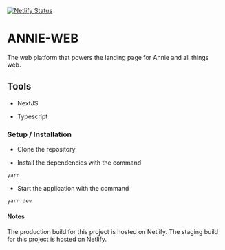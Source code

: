 [![Netlify Status](https://api.netlify.com/api/v1/badges/6379935d-afc7-453f-8c6d-ab8adbfa057d/deploy-status)](https://app.netlify.com/sites/angry-northcutt-0dcebf/deploys)

# ANNIE-WEB

The web platform that powers the landing page for Annie and all things web.

## Tools

* NextJS

* Typescript

### Setup / Installation

* Clone the repository

* Install the dependencies with the command

```sh
yarn
```

* Start the application with the command

```sh
yarn dev
```

#### Notes

The production build for this project is hosted on Netlify.
The staging build for this project is hosted on Netlify.
